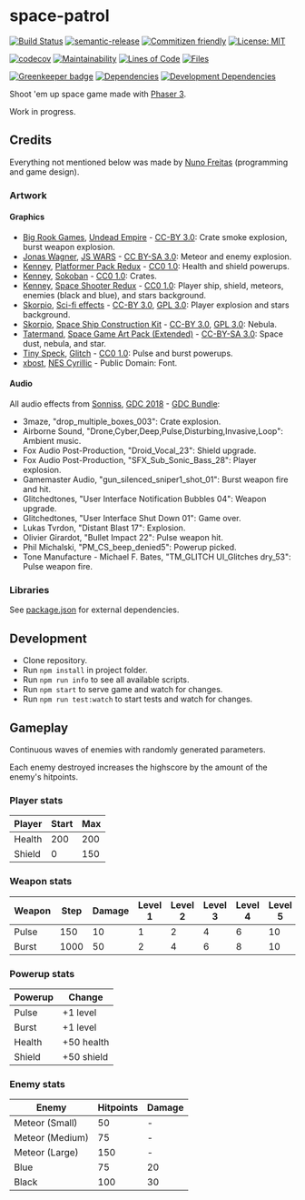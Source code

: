 # space-patrol

[![Build Status](https://travis-ci.org/nunof07/space-patrol.svg?branch=master)](https://travis-ci.org/nunof07/space-patrol)
[![semantic-release](https://img.shields.io/badge/%20%20%F0%9F%93%A6%F0%9F%9A%80-semantic--release-e10079.svg)](https://github.com/semantic-release/semantic-release)
[![Commitizen friendly](https://img.shields.io/badge/commitizen-friendly-brightgreen.svg)](http://commitizen.github.io/cz-cli/)
[![License: MIT](https://img.shields.io/badge/License-MIT-yellow.svg)](https://opensource.org/licenses/MIT)

[![codecov](https://codecov.io/gh/nunof07/space-patrol/branch/master/graph/badge.svg)](https://codecov.io/gh/nunof07/space-patrol)
[![Maintainability](https://api.codeclimate.com/v1/badges/f48d8b82211b0cfa4e90/maintainability)](https://codeclimate.com/github/nunof07/space-patrol/maintainability)
[![Lines of Code](https://tokei.rs/b1/github/nunof07/space-patrol)](https://github.com/Aaronepower/tokei)
[![Files](https://tokei.rs/b1/github/nunof07/space-patrol?category=files)](https://github.com/Aaronepower/tokei)

[![Greenkeeper badge](https://badges.greenkeeper.io/nunof07/space-patrol.svg)](https://greenkeeper.io/)
[![Dependencies](https://david-dm.org/nunof07/space-patrol.svg)](https://david-dm.org/nunof07/space-patrol)
[![Development Dependencies](https://david-dm.org/nunof07/space-patrol/dev-status.svg)](https://david-dm.org/nunof07/space-patrol?type=dev)

Shoot 'em up space game made with [Phaser 3](http://phaser.io/).

Work in progress.

## Credits

Everything not mentioned below was made by [Nuno Freitas](https://github.com/nunof07/) (programming and game design).

### Artwork

#### Graphics

-   [Big Rook Games](http://bigrookgames.com/), [Undead Empire](https://opengameart.org/content/undeadempire-tileset-64x64-repack-floor-lava-walls-and-effects) - [CC-BY 3.0](https://creativecommons.org/licenses/by/3.0/): Crate smoke explosion, burst weapon explosion.
-   [Jonas Wagner](http://29a.ch/), [JS WARS](https://opengameart.org/content/asteroid-explosions-rocket-mine-and-laser) - [CC BY-SA 3.0](https://creativecommons.org/licenses/by-sa/3.0/): Meteor and enemy explosion.
-   [Kenney](http://kenney.nl/), [Platformer Pack Redux](http://kenney.nl/assets/platformer-pack-redux) - [CC0 1.0](https://creativecommons.org/publicdomain/zero/1.0/): Health and shield powerups.
-   [Kenney](http://kenney.nl/), [Sokoban](http://kenney.nl/assets/sokoban) - [CC0 1.0](https://creativecommons.org/publicdomain/zero/1.0/): Crates.
-   [Kenney](http://kenney.nl/), [Space Shooter Redux](http://kenney.nl/assets/space-shooter-redux) - [CC0 1.0](https://creativecommons.org/publicdomain/zero/1.0/): Player ship, shield, meteors, enemies (black and blue), and stars background.
-   [Skorpio](https://opengameart.org/users/skorpio), [Sci-fi effects](https://opengameart.org/content/sci-fi-effects) - [CC-BY 3.0](https://creativecommons.org/licenses/by/3.0/), [GPL 3.0](http://www.gnu.org/licenses/gpl-3.0.html): Player explosion and stars background.
-   [Skorpio](https://opengameart.org/users/skorpio), [Space Ship Construction Kit](https://opengameart.org/content/space-ship-construction-kit) - [CC-BY 3.0](https://creativecommons.org/licenses/by/3.0/), [GPL 3.0](http://www.gnu.org/licenses/gpl-3.0.html): Nebula.
-   [Tatermand](https://opengameart.org/users/tatermand), [Space Game Art Pack (Extended)](https://opengameart.org/content/space-game-art-pack-extended) - [CC-BY-SA 3.0](https://creativecommons.org/licenses/by-sa/3.0/): Space dust, nebula, and star.
-   [Tiny Speck](https://en.wikipedia.org/wiki/Slack_Technologies), [Glitch](http://www.glitchthegame.com/public-domain-game-art/) - [CC0 1.0](https://creativecommons.org/publicdomain/zero/1.0/): Pulse and burst powerups.
-   [xbost](https://twitter.com/xbost), [NES Cyrillic](http://www.pentacom.jp/pentacom/bitfontmaker2/gallery/?id=234) - Public Domain: Font.

#### Audio

All audio effects from [Sonniss](https://sonniss.com), [GDC 2018](https://sonniss.com/gameaudiogdc18/) - [GDC Bundle](https://sonniss.com/gdc-bundle-license/):

-   3maze, "drop_multiple_boxes_003": Crate explosion.
-   Airborne Sound, "Drone,Cyber,Deep,Pulse,Disturbing,Invasive,Loop": Ambient music.
-   Fox Audio Post-Production, "Droid_Vocal_23": Shield upgrade.
-   Fox Audio Post-Production, "SFX_Sub_Sonic_Bass_28": Player explosion.
-   Gamemaster Audio, "gun_silenced_sniper1_shot_01": Burst weapon fire and hit.
-   Glitchedtones, "User Interface Notification Bubbles 04": Weapon upgrade.
-   Glitchedtones, "User Interface Shut Down 01": Game over.
-   Lukas Tvrdon, "Distant Blast 17": Explosion.
-   Olivier Girardot, "Bullet Impact 22": Pulse weapon hit.
-   Phil Michalski, "PM_CS_beep_denied5": Powerup picked.
-   Tone Manufacture - Michael F. Bates, "TM_GLITCH UI_Glitches dry_53": Pulse weapon fire.

### Libraries

See [package.json](https://github.com/nunof07/space-patrol/blob/master/package.json) for external dependencies.

## Development

-   Clone repository.
-   Run `npm install` in project folder.
-   Run `npm run info` to see all available scripts.
-   Run `npm start` to serve game and watch for changes.
-   Run `npm run test:watch` to start tests and watch for changes.

## Gameplay

Continuous waves of enemies with randomly generated parameters.

Each enemy destroyed increases the highscore by the amount of the enemy's hitpoints.

### Player stats

| Player | Start | Max |
| ------ | ----- | --- |
| Health | 200   | 200 |
| Shield | 0     | 150 |

### Weapon stats

| Weapon | Step | Damage | Level 1 | Level 2 | Level 3 | Level 4 | Level 5 | Level 6 |
| ------ | ---- | ------ | ------- | ------- | ------- | ------- | ------- | ------- |
| Pulse  | 150  | 10     | 1       | 2       | 4       | 6       | 10      | 18      |
| Burst  | 1000 | 50     | 2       | 4       | 6       | 8       | 10      | 12      |

### Powerup stats

| Powerup | Change     |
| ------- | ---------- |
| Pulse   | +1 level   |
| Burst   | +1 level   |
| Health  | +50 health |
| Shield  | +50 shield |

### Enemy stats

| Enemy           | Hitpoints | Damage |
| --------------- | --------- | ------ |
| Meteor (Small)  | 50        | -      |
| Meteor (Medium) | 75        | -      |
| Meteor (Large)  | 150       | -      |
| Blue            | 75        | 20     |
| Black           | 100       | 30     |
